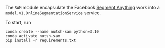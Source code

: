 The `SAM` module encapsulate the Facebook [Segment Anything](https://github.com/facebookresearch/segment-anything) work into a `model.v1.OnlineSegmentationService` service.

To start, run

```
conda create --name nutsh-sam python=3.10
conda activate nutsh-sam
pip install -r requirements.txt
```
